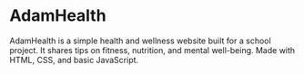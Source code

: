 # AdamHealth
AdamHealth is a simple health and wellness website built for a school project. It shares tips on fitness, nutrition, and mental well-being. Made with HTML, CSS, and basic JavaScript.
